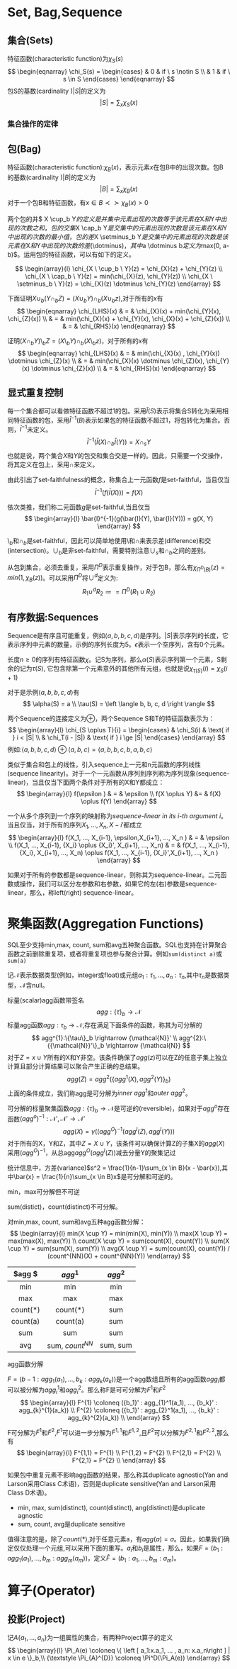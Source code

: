 

# Set, Bag,Sequence

## 集合(Sets)

特征函数(characteristic function)为$\chi_S(s)$
$$
\begin{eqnarray}
\chi_S(s) = \begin{cases}
  & 0  & if \ s \notin S \\
  & 1 & if \ s \in S
\end{cases}
\end{eqnarray}
$$
包S的基数(cardinality )$\left | S \right |$的定义为
$$
\left | S \right | = {\textstyle \sum_{x}\chi_S(x)}
$$


### 集合操作的定律



## 包(Bag)

特征函数(characteristic function):$\chi_B(x)$，表示元素$x$在包B中的出现次数。包B 的基数(cardinality )$\left | B \right |$的定义为
$$
\left | B \right | = {\textstyle \sum_{x}\chi_B(x)}
$$
对于一个包B和特征函数，有$x \in B \prec \succ \chi_B(x) > 0$



两个包的并$ X \cup_b Y$的定义是并集中元素出现的次数等于该元素在$X$和$Y$中出现的次数之和，包的交集$X \cap_b Y$是交集中的元素出现的次数是该元素在$X$和$Y$中出现的次数的最小值，包的差$X \setminus_b Y$是交集中的元素出现的次数是该元素在$X$和$Y$中出现的次数的差($\dotminus$)，其中$a \dotminus b$定义为$max(0, a-b)$。运用包的特征函数，可以有如下的定义。

$$
\begin{array}{l}
\chi_{X \ \cup_b \  Y}(z) = \chi_{X}(z) + \chi_{Y}(z) \\
\chi_{X \ \cap_b \ Y}(z) = min(\chi_{X}(z), \chi_{Y}(z)) \\
\chi_{X \ \setminus_b \  Y}(z) = \chi_{X}(z) \dotminus \chi_{Y}(z)
\end{array}
$$


下面证明$X \cup_b (Y \cap_b Z) = (X \cup_b Y) \cap_b (X \cup_b z)$,对于所有的$x$有
$$
\begin{eqnarray}
\chi_{LHS}(x) & = & \chi_{X}(x) + min(\chi_{Y}(x), \chi_{Z}(x)) \\ 
	& = & min(\chi_{X}(x) + \chi_{Y}(x), \chi_{X}(x) + \chi_{Z}(x)) \\ 
	& = & \chi_{RHS}(x)
\end{eqnarray}
$$

证明$(X \cap_b Y) \setminus_b Z = (X \setminus _b Y) \cap_b (X \setminus_b z)$，对于所有的$x$有
$$
\begin{eqnarray}
\chi_{LHS}(x) & = & min(\chi_{X}(x) , \chi_{Y}(x)) \dotminus  \chi_{Z}(x) \\ 
& = & min(\chi_{X}(x) \dotminus  \chi_{Z}(x), \chi_{Y}(x) \dotminus \chi_{Z}(x)) \\
& = & \chi_{RHS}(x)
\end{eqnarray}
$$

## 显式重复控制
每一个集合都可以看做特征函数不超过1的包。采用$\bar{I}(S)$表示将集合S转化为采用相同特征函数的包，采用$\bar{I}^{-1}(B)$表示如果包的特征函数不超过1，将包转化为集合。否则，$\bar{I}^{-1}$未定义。
$$
\bar{I}^{-1}(\bar{I}(X) \cap_b \bar{I}(Y)) = X \cap_s Y
$$
也就是说，两个集合$X$和$Y$的包交和集合交是一样的。因此，只需要一个交操作，将其定义在包上，采用$\cap$来定义。

由此引出了set-faithfulness的概念，称集合上一元函数$f$是set-faithful，当且仅当
$$
\bar{I}^{-1}(f(\bar{I}(X))) = f(X)
$$

依次类推，我们称二元函数$g$是set-faithful,当且仅当
$$
\begin{array}{l}
\bar{I}^{-1}(g(\bar{I}(Y), \bar{I}(Y))) = g(X, Y)
\end{array}
$$

$\setminus_{b}$和$\cap_{b}$是set-faithful，因此可以简单地使用$\setminus$和$\cap$来表示差(difference)和交(intersection)。$\cup_b$是非set-faithful，需要特别注意$\cup_s$和$\cap_b$之间的差别。


从包到集合，必须去重复，采用$\Pi^D$表示重复操作，对于包B，那么有$\chi_{\Pi^D(B)}(z) = min(1, \chi_B(z))$。可以采用$\Pi^D$将$\cup^d$定义为:
$$
R_1 \cup^d R_2 \coloneq = \Pi^D(R_1 \cup R_2)
$$

## 有序数据:Sequences
Sequence是有序且可能重复，例如$\left \langle a, b, b, c, d \right \rangle$是序列。$|S|$表示序列的长度，它表示序列中元素的数量，示例的序列长度为5。$\epsilon$表示一个空序列，含有0个元素。

长度$n \ge 0$的序列有特征函数$\chi$。记S为序列，那么$\alpha(S)$表示序列第一个元素，S剩余的记为$\tau(S)$, 它包含除第一个元素意外的其他所有元组，也就是说$\chi_{\tau(S)}(i) = \chi_S(i+1)$

对于是示例$\left \langle a, b, b, c, d \right \rangle$有
$$
\alpha(S) = a \\
\tau(S) = \left \langle b, b, c, d \right \rangle
$$

两个Sequence的连接定义为$\oplus$，两个Sequence S和T的特征函数表示为：
$$
\begin{array}{l}
\chi_{S \oplus T}{i} = \begin{cases}
  & \chi_S(i) & \text{ if } i < |S| \\
  & \chi_T(i - |S|) & \text{ if }  i \ge |S|
\end{cases}
\end{array}
$$
例如:$\left \langle a, b, b, c, d \right \rangle  \oplus \left \langle a, b, c \right \rangle = \left \langle  a, b, b, c, b, a, b, c\right \rangle$

类似于集合和包上的线性，引入sequence上一元和n元函数的序列线性(sequence linearity)。对于一个一元函数从序列到序列称为序列现象(sequence-linear)，当且仅当下面两个条件对于所有的X和Y都成立：
$$
\begin{array}{l}
f(\epsilon ) & = & \epsilon \\
f(X \oplus Y) &= & f(X) \oplus f(Y)
\end{array}
$$

一个从多个序列到一个序列的映射称为*sequence-linear in its i-th argument i*。当且仅当，对于所有的序列$X_1, ..., X_n, {X-i}'$都成立
$$
\begin{array}{l}
f(X_1, ..., X_{i-1}, \epsilon,X_{i+1}, ..., X_n ) & = & \epsilon \\
f(X_1, ..., X_{i-1}, {X_i} \oplus {X_i}', X_{i+1}, ..., X_n) & = & f(X_1, ..., X_{i-1}, {X_i}, X_{i+1}, ..., X_n) \oplus f(X_1, ..., X_{i-1}, {X_i}',X_{i+1}, ..., X_n )
\end{array}
$$

如果对于所有的参数都是sequence-linear，则称其为sequence-linear。二元函数或操作，我们可以区分左参数和右参数，如果它的左(右)参数是sequence-linear，那么，称left(right) sequence-linear。



# 聚集函数(Aggregation Functions)

SQL至少支持min,max, count, sum和avg五种聚合函数。SQL也支持在计算聚合函数之前删除重复项，或者将重复项也参与聚合计算。例如`sum(distinct a)`或`sum(a)`

记$\mathcal{N}$表示数据类型(例如，integer或float)或元组$a_1:\tau_1, ..., a_n:\tau_n$,其中$\tau_n$是数据类型，$\mathcal{N}$含null。

标量(scalar)agg函数带签名
$$
agg : \{\tau\}_b \rightarrow \mathcal{N}
$$
标量agg函数$agg : {\tau}_b \rightarrow \mathcal{N}$,存在满足下面条件的函数，称其为可分解的
$$
agg^{1}:\{\tau\}_b \rightarrow {\mathcal{N}}' \\
agg^{2}:\{{\mathcal{N}}'\}_b \rightarrow {\mathcal{N}}
$$
对于$Z = x \cup Y$所有的X和Y非空。该条件确保了$agg(z)$可以在Z的任意子集上独立计算且部分计算结果可以聚合产生正确的总结果。
$$
agg(Z) = agg^2(\{ agg^{1}(X), agg^{2}(Y)\}_b)
$$
上面的条件成立，我们称agg是可分解为$inner \ agg^{1}$和$outer \ agg^{2}$。



可分解的标量聚集函数$agg : \{\tau\}_b \rightarrow \mathcal{N}$是可逆的(reversible)，如果对于$agg^{o}$存在函数$(agg^{o})^{-1} : {\mathcal{N}}', {\mathcal{N}}' \rightarrow {\mathcal{N}}'$
$$
agg(X) = \gamma((agg^O)^{-1}(agg^{I}(Z), agg^{I}(Y)))
$$
对于所有的X，Y和Z，其中$Z = X \cup Y$，该条件可以确保计算Z的子集X的$agg(X)$采用$(agg^O)^{-1}$，从总agg$agg^{O}(agg^{I}(Z))$减去分量Y的聚集记过

统计信息中，方差(variance)$s^2 = \frac{1}{n-1}\sum_{x \in B}(x - \bar{x}),其中\bar{x} = \frac{1}{n}\sum_{x \in B}x$是可分解和可逆的。

min，max可分解但不可逆

sum(distict)，count(distinct)不可分解。

对min,max, count, sum和avg五种agg函数分解：
$$
\begin{array}{l}
min(X \cup Y) = min(min(X), min(Y)) \\
max(X \cup Y) = max(max(X), max(Y)) \\
count(X \cup Y) = sum(count(X), count(Y)) \\
sum(X \cup Y) = sum(sum(X), sum(Y)) \\
avg(X \cup Y) = sum(count(X), count(Y)) / (count^{NN}(X) + count^{NN}(Y))
\end{array}
$$


|  $agg $  |      $agg^1$      | $agg^2$  |
| :------: | :---------------: | :------: |
|   min    |        min        |   min    |
|   max    |        max        |   max    |
| count(*) |     count(*)      |   sum    |
| count(a) |     count(a)      |   sum    |
|   sum    |        sum        |   sum    |
|   avg    | sum, $count^{NN}$ | sum, sum |

agg函数分解



$F= (b-1:agg_1(a_1), ..., b_k:agg_k(a_k))$是一个agg数组且所有的agg函数$agg_i$都可以被分解为$agg_i^{1}$和$agg_{i}^{2}$。那么称F是可可分解为$F^{1}$和$F^{2}$
$$
\begin{array}{l}
F^{1} \coloneq ({b_1}' : agg_{1}^1(a_1), ..., {b_k}' : agg_{k}^{1}(a_k)) \\
F^{2} \coloneq ({b_1}' : agg_{2}^1(a_1), ..., {b_k}' : agg_{k}^{2}(a_k)) \\
\end{array}
$$


F可分解为$F^{1}$和$F^2$,$F^1$可以进一步分解为$F^{1,1}$和$F^{1,2}$,且$F^2$可以分解为$F^{2,1}$和$F^{2,2}$,那么有
$$
\begin{array}{l}
F^{1,1} = F^{1} \\
F^{1,2} = F^{2} \\
F^{2,1} = F^{2} \\
F^{2,1} = F^{2} \\
\end{array}
$$


如果包中重复元素不影响agg函数的结果，那么称其duplicate agnostic(Yan and Larson采用Class C术语)，否则是duplicate sensitive(Yan and Larson采用Class D术语)。

- min, max, sum(distinct), count(distinct), ang(distinct)是duplicate agnostic
- sum, count, avg是duplicate sensitive

值得注意的是，除了$count(*)$,对于任意元素a，有$agg({a}) = a$。因此，如果我们确定仅仅处理一个元组,可以采用下面的重写。$a_i$和$b_i$是属性，那么，如果$F = (b_1:agg_1(a_1), ..., b_m:agg_m(a_m))$，定义$\hat{F} = (b_1:a_1, ..., b_m:a_m)$。

# 算子(Operator)

## 投影(Project)

记$A\{ a_1, ..., a_n\}$为一组属性的集合，有两种Project算子的定义
$$
\begin{array}{l}
\Pi_A(e) \coloneq \{ \left [  a_1:x.a_1, ... , a_n: x.a_n\right ] | x \in e \}_b,\\
{\textstyle \Pi_{A}^{D}} \coloneq \Pi^D(\Pi_A(e))
\end{array}
$$


